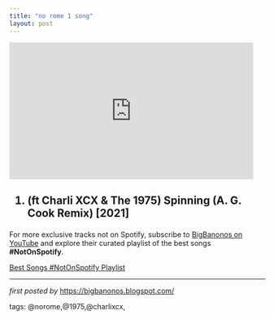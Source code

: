 ```yaml
---
title: "no rome 1 song"
layout: post
---
```

<iframe frameborder="0" height="270" src="https://youtube.com/embed/BoZpmRedKPQ" width="480"></iframe><br /><h2><ol><li>(ft Charli XCX & The 1975) Spinning (A. G. Cook Remix) [2021]</li></ol></h2>

<!--Subscribe and Playlist Links-->
<div>
    <p>For more exclusive tracks not on Spotify, subscribe to <a href="https://www.youtube.com/@BigBanonos" target="_blank">BigBanonos on YouTube</a> and explore their curated playlist of the best songs <strong>#NotOnSpotify</strong>.</p>
    <p><a href="https://www.youtube.com/playlist?list=PLtuNtuTatqI0kFahUCbtbfenC_ET5O_tr" target="_blank">Best Songs #NotOnSpotify Playlist<br /></a></p></div>

<hr />

<p><em>first posted by</em> <a href="https://bigbanonos.blogspot.com/" rel="noopener" target="_new">https://bigbanonos.blogspot.com/</a></p>

<p>tags: @norome,@1975,@charlixcx,</p>
